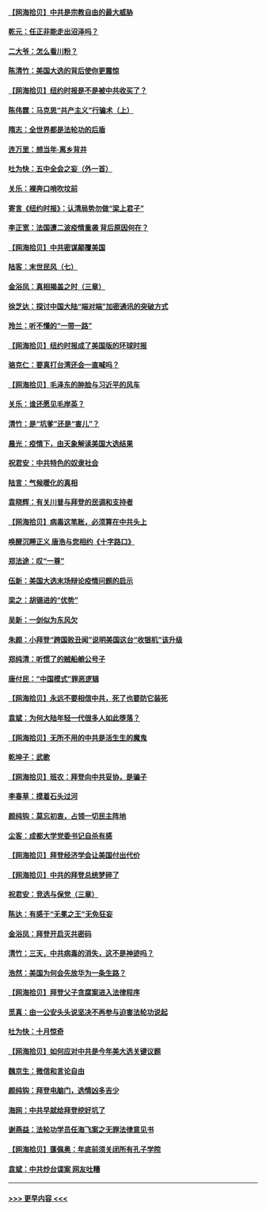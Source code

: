 #### [【网海拾贝】中共是宗教自由的最大威胁](../pages/nsc993/n12516879.md?t=11011351) 
#### [乾元：任正非能走出沼泽吗？](../pages/nsc993/n12515831.md?t=11011351) 
#### [二大爷：怎么看川粉？](../pages/nsc993/n12515820.md?t=11011351) 
#### [陈清竹：美国大选的背后使你更震惊](../pages/nsc993/n12515589.md?t=11011351) 
#### [【网海拾贝】纽约时报是不是被中共收买了？](../pages/nsc993/n12515122.md?t=11011351) 
#### [陈伟霆：马克思“共产主义”行骗术（上）](../pages/nsc993/n12510217.md?t=11011351) 
#### [隋志：全世界都是法轮功的后盾](../pages/nsc993/n12510636.md?t=11011351) 
#### [连万里：想当年‧离乡背井](../pages/nsc993/n12510623.md?t=11011351) 
#### [吐为快：五中全会之妄（外一首）](../pages/nsc993/n12510470.md?t=11011351) 
#### [关乐：裸奔口哨吹坟前](../pages/nsc993/n12510403.md?t=11011351) 
#### [寄言《纽约时报》：认清局势勿做“梁上君子”](../pages/nsc993/n12510042.md?t=11011351) 
#### [李正宽：法国遭二波疫情重袭 背后原因何在？](../pages/nsc993/n12509971.md?t=11011351) 
#### [【网海拾贝】中共密谋颠覆美国](../pages/nsc993/n12509816.md?t=11011351) 
#### [陆客：末世民风（七）](../pages/nsc993/n12507822.md?t=11011351) 
#### [金浴凤：真相揭盖之时（三章）](../pages/nsc993/n12507804.md?t=11011351) 
#### [徐芝达：探讨中国大陆“端对端”加密通讯的突破方式](../pages/nsc993/n12507682.md?t=11011351) 
#### [玲兰：听不懂的“一带一路”](../pages/nsc993/n12507669.md?t=11011351) 
#### [【网海拾贝】纽约时报成了美国版的环球时报](../pages/nsc993/n12507053.md?t=11011351) 
#### [骆克仁：要真打台湾还会一直喊吗？](../pages/nsc993/n12506843.md?t=11011351) 
#### [【网海拾贝】毛泽东的肿脸与习近平的风车](../pages/nsc993/n12504537.md?t=11011351) 
#### [关乐：谁还愿见毛岸英？](../pages/nsc993/n12503866.md?t=11011351) 
#### [清竹：是“坑爹”还是“害儿”？](../pages/nsc993/n12503034.md?t=11011351) 
#### [晨光：疫情下，由天象解读美国大选结果](../pages/nsc993/n12502536.md?t=11011351) 
#### [祝君安：中共特色的奴隶社会](../pages/nsc993/n12501529.md?t=11011351) 
#### [陆言：气候暖化的真相](../pages/nsc993/n12501183.md?t=11011351) 
#### [袁晓辉：有关川普与拜登的民调和支持者](../pages/nsc993/n12500433.md?t=11011351) 
#### [【网海拾贝】病毒这笔账，必须算在中共头上](../pages/nsc993/n12500320.md?t=11011351) 
#### [唤醒沉睡正义 唐浩与您相约《十字路口》](../pages/nsc993/n12497980.md?t=11011351) 
#### [郑法途：叹“一尊”](../pages/nsc993/n12498837.md?t=11011351) 
#### [伍新：美国大选末场辩论疫情问题的启示](../pages/nsc993/n12498829.md?t=11011351) 
#### [梁之：胡锡进的“优势”](../pages/nsc993/n12498780.md?t=11011351) 
#### [吴新：一剑似为东风欠](../pages/nsc993/n12498772.md?t=11011351) 
#### [朱颜：小拜登“跨国败丑闻”说明美国这台“收银机”该升级](../pages/nsc993/n12498731.md?t=11011351) 
#### [郑纯清：听惯了的贼船艄公号子](../pages/nsc993/n12498721.md?t=11011351) 
#### [唐付民：“中国模式”罪恶逻辑](../pages/nsc993/n12498310.md?t=11011351) 
#### [【网海拾贝】永远不要相信中共，死了也要防它装死](../pages/nsc993/n12498162.md?t=11011351) 
#### [袁斌：为何大陆年轻一代很多人如此堕落？](../pages/nsc993/n12495696.md?t=11011351) 
#### [【网海拾贝】无所不用的中共是活生生的魔鬼](../pages/nsc993/n12495621.md?t=11011351) 
#### [乾坤子：武歌](../pages/nsc993/n12493391.md?t=11011351) 
#### [【网海拾贝】班农：拜登向中共妥协，是骗子](../pages/nsc993/n12492877.md?t=11011351) 
#### [李春草：摸着石头过河](../pages/nsc993/n12491121.md?t=11011351) 
#### [颜纯钩：莫忘初衷，占领一切民主阵地](../pages/nsc993/n12490965.md?t=11011351) 
#### [尘客：成都大学党委书记自杀有感](../pages/nsc993/n12490950.md?t=11011351) 
#### [【网海拾贝】拜登经济学会让美国付出代价](../pages/nsc993/n12489662.md?t=11011351) 
#### [【网海拾贝】中共的拜登总统梦碎了](../pages/nsc993/n12487896.md?t=11011351) 
#### [祝君安：竞选与保党（三章）](../pages/nsc993/n12487258.md?t=11011351) 
#### [陈达：有感于“无冕之王”无免狂妄](../pages/nsc993/n12485133.md?t=11011351) 
#### [金浴凤：拜登开启灭共密码](../pages/nsc993/n12485125.md?t=11011351) 
#### [清竹：三天，中共病毒的消失，这不是神迹吗？](../pages/nsc993/n12485027.md?t=11011351) 
#### [浩然：美国为何会先放华为一条生路？](../pages/nsc993/n12484997.md?t=11011351) 
#### [【网海拾贝】拜登父子贪腐案进入法律程序](../pages/nsc993/n12484957.md?t=11011351) 
#### [觅真：由一公安头头说坚决不再参与迫害法轮功说起](../pages/nsc993/n12484212.md?t=11011351) 
#### [吐为快：十月惊奇](../pages/nsc993/n12484172.md?t=11011351) 
#### [【网海拾贝】如何应对中共是今年美大选关键议题](../pages/nsc993/n12483755.md?t=11011351) 
#### [魏京生：微信和言论自由](../pages/nsc993/n12483372.md?t=11011351) 
#### [颜纯钩：拜登电脑门，选情凶多吉少](../pages/nsc993/n12482666.md?t=11011351) 
#### [海网：中共早就给拜登挖好坑了](../pages/nsc993/n12482660.md?t=11011351) 
#### [谢燕益：法轮功学员任海飞案之无罪法律意见书](../pages/nsc993/n12482512.md?t=11011351) 
#### [【网海拾贝】蓬佩奥：年底前须关闭所有孔子学院](../pages/nsc993/n12482443.md?t=11011351) 
#### [袁斌：中共炒台谍案 网友吐糟](../pages/nsc993/n12481564.md?t=11011351) 

----
#### [ >>> 更早内容 <<< ](../indexes/nsc993-earlier.md)
